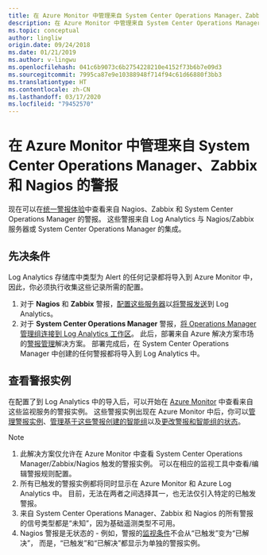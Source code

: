 ```yaml
---
title: 在 Azure Monitor 中管理来自 System Center Operations Manager、Zabbix 和 Nagios 的警报
description: 在 Azure Monitor 中管理来自 System Center Operations Manager、Zabbix 和 Nagios 的警报
ms.topic: conceptual
author: lingliw
origin.date: 09/24/2018
ms.date: 01/21/2019
ms.author: v-lingwu
ms.openlocfilehash: 041c6b9073c6b2754228210e4152f73b6b7e09d3
ms.sourcegitcommit: 7995ca87e9e10388948f714f94c61d66880f3bb3
ms.translationtype: HT
ms.contentlocale: zh-CN
ms.lasthandoff: 03/17/2020
ms.locfileid: "79452570"
---
```

# <a name="manage-alerts-from-system-center-operations-manager-zabbix-and-nagios-in-azure-monitor"></a>在 Azure Monitor 中管理来自 System Center Operations Manager、Zabbix 和 Nagios 的警报

现在可以在[统一警报体验](/azure-monitor/platform/alerts-overview)中查看来自 Nagios、Zabbix 和 System Center Operations Manager 的警报。 这些警报来自 Log Analytics 与 Nagios/Zabbix 服务器或 System Center Operations Manager 的集成。 

## <a name="prerequisites"></a>先决条件
Log Analytics 存储库中类型为 Alert 的任何记录都将导入到 Azure Monitor 中，因此，你必须执行收集这些记录所需的配置。
1. 对于 **Nagios** 和 **Zabbix** 警报，[配置这些服务器](/azure-monitor/learn/quick-collect-linux-computer)以[将警报发送](/azure-monitor/platform/data-sources-custom-logs?toc=%2Fazure%2Fazure-monitor%2Ftoc.json)到 Log Analytics。
1. 对于 **System Center Operations Manager** 警报，[将 Operations Manager 管理组连接到 Log Analytics 工作区](https://docs.microsoft.com/azure/log-analytics/log-analytics-om-agents)。 此后，部署来自 Azure 解决方案市场的[警报管理](https://docs.microsoft.com/azure/azure-monitor/platform/alert-management-solution)解决方案。 部署完成后，在 System Center Operations Manager 中创建的任何警报都将导入到 Log Analytics 中。

## <a name="view-your-alert-instances"></a>查看警报实例
在配置了到 Log Analytics 中的导入后，可以开始在 [Azure Monitor](https://aka.ms/azure-alerts-overview) 中查看来自这些监视服务的警报实例。 这些警报实例出现在 Azure Monitor 中后，你可以[管理警报实例](https://aka.ms/managing-alert-instances)、[管理基于这些警报创建的智能组](https://aka.ms/managing-smart-groups)以及[更改警报和智能组的状态](https://aka.ms/managing-alert-smart-group-states)。

> [!NOTE]
>  1. 此解决方案仅允许在 Azure Monitor 中查看 System Center Operations Manager/Zabbix/Nagios 触发的警报实例。 可以在相应的监视工具中查看/编辑警报规则配置。 
>  1. 所有已触发的警报实例都将同时显示在 Azure Monitor 和 Azure Log Analytics 中。 目前，无法在两者之间选择其一，也无法仅引入特定的已触发警报。
>  1. 来自 System Center Operations Manager、Zabbix 和 Nagios 的所有警报的信号类型都是“未知”，因为基础遥测类型不可用。
>  1. Nagios 警报是无状态的 - 例如，警报的[监视条件](https://aka.ms/azure-alerts-overview)不会从“已触发”变为“已解决”， 而是，“已触发”和“已解决”都显示为单独的警报实例。 







